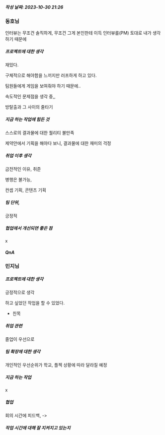 ##### 작성 날짜: 2023-10-30 21:26

### 동호님

인터뷰는 무조건 솔직하게, 무조건 그게 본인한테 이득
인터뷰를(PM) 토대로 내가 생각하기 때문에
##### 프로젝트에 대한 생각

재밌다.

구체적으로 해야함을 느끼지만 러프하게 하고 있다.

팀원들에게 게임을 보여줘야 하기 때문에..

속도적인 문제점을 생각 중,,

방탈출과 그 사이의 줄타기
##### 지금 하는 작업에 힘든 것

스스로의 결과물에 대한 퀄리티 불만족

제약안에서 기획을 해야다 보니, 결과물에 대한 재미의 걱정
##### 취업 이후 생각

금전적인 이유, 취준

병행은 불가능, 

컨셉 기획, 콘텐츠 기획 

##### 팀 단위, 

긍정적

##### 협업에서 개선되면 좋은 점

x

##### QnA

### 민지님

##### 프로젝트에 대한 생각

긍정적으로 생각

하고 싶었던 작업을 할 수 있었다.

- 친목

##### 취업 관련

졸업이 우선으로 

##### 팀 확장에 대한 생각

개인적인 우선순위가 학교, 플젝 상황에 따라 달라질 예정

##### 지금 하는 작업

x

##### 협업

회의 시간에 피드백, ->

##### 작업 시간에 대해 잘 지켜지고 있는지
